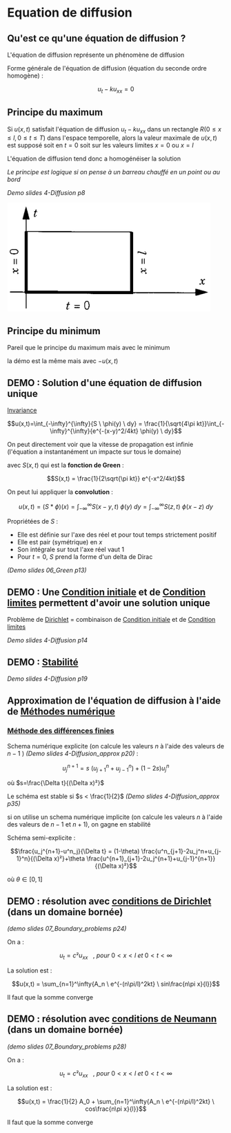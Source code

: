 # Equation de diffusion

## Qu'est ce qu'une équation de diffusion ?

L'équation de diffusion représente un phénomène de diffusion

Forme générale de l'équation de diffusion (équation du seconde ordre homogène) :

$$u_t - ku_{xx}=0$$

## Principe du maximum

Si $u(x,t)$ satisfait l'équation de diffusion $u_t - ku_{xx}$ dans un rectangle $R(0 \le x\le l, 0 \le t \le T)$ dans l'espace temporelle, alors la valeur maximale de $u(x,t)$ est supposé soit en $t=0$ soit sur les valeurs limites $x=0$ ou $x=l$

L'équation de diffusion tend donc a homogénéiser la solution

*Le principe est logique si on pense à un barreau chauffé en un point ou au bord*

*Demo slides 4-Diffusion p8*

![](attachments/Pasted%20image%2020230714102732.png)

## Principe du minimum

Pareil que le principe du maximum mais avec le minimum

la démo est la même mais avec $-u(x,t)$

## DEMO : Solution d'une équation de diffusion unique

[Invariance](Invariance.md)

$$u(x,t)=\int_{-\infty}^{\infty}{S \ \phi(y) \ dy} = \frac{1}{\sqrt{4\pi kt}}\int_{-\infty}^{\infty}{e^{-(x-y)^2/4kt} \phi(y) \ dy}$$

On peut directement voir que la vitesse de propagation est infinie (l'équation a instantanément un impacte sur tous le domaine)

avec $S(x,t)$ qui est la **fonction de Green** :

$$S(x,t) = \frac{1}{2\sqrt{\pi kt}} e^{-x^2/4kt}$$

On peut lui appliquer la **convolution** :

$$u(x,t)=(S * \phi)(x) = \int_{-\infty}^{\infty}{S(x-y,t) \ \phi(y) \ dy} = \int_{-\infty}^{\infty}{S(z,t) \ \phi(x-z) \ dy}$$

Propriétées de $S$ :
- Elle est définie sur l'axe des réel et pour tout temps strictement positif
- Elle est pair (symétrique) en $x$ 
- Son intégrale sur tout l'axe réel vaut 1
- Pour $t=0$, $S$ prend la forme d'un delta de Dirac

*(Demo slides 06_Green p13)*

## DEMO : Une [Condition initiale](Condition%20initiale.md) et de [Condition limites](Condition%20limites.md) permettent d'avoir une solution unique

Problème de [Dirichlet](Condition%20limites.md) = combinaison de [Condition initiale](Condition%20initiale.md) et de [Condition limites](Condition%20limites.md)

*Demo slides 4-Diffusion p14*

## DEMO : [Stabilité](Problème%20bien%20posé.md)

*Demo slides 4-Diffusion p19*

## Approximation de l'équation de diffusion à l'aide de [Méthodes numérique](Méthodes%20numérique.md)

### [Méthode des différences finies](Méthodes%20numérique.md)

Schema numérique explicite (on calcule les valeurs $n$ à l'aide des valeurs de $n-1$ ) *(Demo slides 4-Diffusion_approx p20)* : 

$$u_j^{n+1} = s \ (u^n_{j+1}+u^n_{j-1})+(1-2s)u_j^n$$

où $s=\frac{\Delta t}{(\Delta x)²}$

Le schéma est stable si $s < \frac{1}{2}$ *(Demo slides 4-Diffusion_approx p35)*

si on utilise un schema numérique implicite (on calcule les valeurs $n$ à l'aide des valeurs de $n-1$ et $n+1$), on gagne en stabilité

Schéma semi-explicite :

$$\frac{u_j^{n+1}-u^n_j}{\Delta t} = (1-\theta) \frac{u^n_{j+1}-2u_j^n+u_{j-1}^n}{(\Delta x)²}+\theta \frac{u^{n+1}_{j+1}-2u_j^{n+1}+u_{j-1}^{n+1}}{(\Delta x)²}$$

où $\theta \in [0,1]$

## DEMO : résolution avec [conditions de Dirichlet](Condition%20limites.md) (dans un domaine bornée)

*(demo slides 07_Boundary_problems p24)*

On a :

$$u_{t} = c²u_{xx} \ \ \ , \ pour \ 0<x<l \ et \ 0<t<\infty$$

La solution est :

$$u(x,t) = \sum_{n=1}^\infty{A_n \ e^{-(n\pi/l)^2kt} \ sin\frac{n\pi x}{l}}$$

Il faut que la somme converge

## DEMO : résolution avec [conditions de Neumann](Condition%20limites.md) (dans un domaine bornée)

*(demo slides 07_Boundary_problems p28)*

On a :

$$u_{t} = c²u_{xx} \ \ \ , \ pour \ 0<x<l \ et \ 0<t<\infty$$

La solution est :

$$u(x,t) = \frac{1}{2} A_0 + \sum_{n=1}^\infty{A_n \ e^{-(n\pi/l)^2kt} \ cos\frac{n\pi x}{l}}$$

Il faut que la somme converge